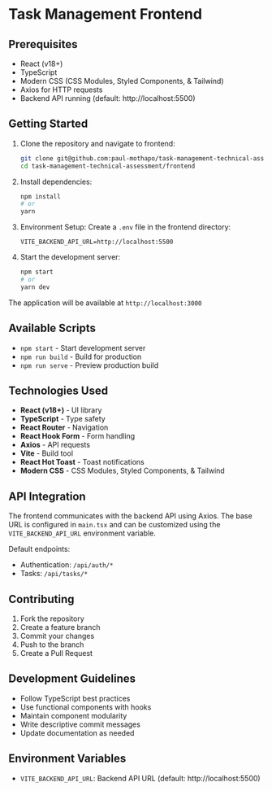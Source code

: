 # Task Management Frontend

## Prerequisites

- React (v18+)
- TypeScript
- Modern CSS (CSS Modules, Styled Components, & Tailwind)
- Axios for HTTP requests
- Backend API running (default: http://localhost:5500)

## Getting Started

1. Clone the repository and navigate to frontend:
   ```bash
   git clone git@github.com:paul-mothapo/task-management-technical-assessment.git
   cd task-management-technical-assessment/frontend
   ```

2. Install dependencies:
   ```bash
   npm install
   # or
   yarn
   ```

3. Environment Setup:
   Create a `.env` file in the frontend directory:
   ```env
   VITE_BACKEND_API_URL=http://localhost:5500
   ```

4. Start the development server:
   ```bash
   npm start
   # or
   yarn dev
   ```

The application will be available at `http://localhost:3000`

## Available Scripts

- `npm start` - Start development server
- `npm run build` - Build for production
- `npm run serve` - Preview production build

## Technologies Used

- **React (v18+)** - UI library
- **TypeScript** - Type safety
- **React Router** - Navigation
- **React Hook Form** - Form handling
- **Axios** - API requests
- **Vite** - Build tool
- **React Hot Toast** - Toast notifications
- **Modern CSS** - CSS Modules, Styled Components, & Tailwind

## API Integration

The frontend communicates with the backend API using Axios. The base URL is configured in `main.tsx` and can be customized using the `VITE_BACKEND_API_URL` environment variable.

Default endpoints:
- Authentication: `/api/auth/*`
- Tasks: `/api/tasks/*`

## Contributing

1. Fork the repository
2. Create a feature branch
3. Commit your changes
4. Push to the branch
5. Create a Pull Request

## Development Guidelines

- Follow TypeScript best practices
- Use functional components with hooks
- Maintain component modularity
- Write descriptive commit messages
- Update documentation as needed

## Environment Variables

- `VITE_BACKEND_API_URL`: Backend API URL (default: http://localhost:5500)

